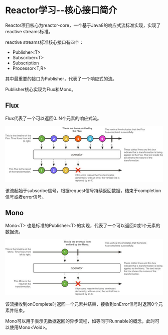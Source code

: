 # Reactor学习--核心接口简介

Reactor项目核心为reactor-core，一个基于Java8的响应式流标准实现，实现了reactive streams标准。

reactive streams标准核心接口有四个：

* Publisher&lt;T&gt;
* Subscriber&lt;T&gt;
* Subscription
* Processor&lt;T,R&gt;

其中最重要的接口为Publisher，代表了一个响应式的流。

Publisher核心实现为Flux和Mono。

## Flux

Flux代表了一个可以返回0..N个元素的响应式流。

![](/assets/Flux.png)

该流起始于subscribe信号，根据request信号持续返回数据，结束于completion信号或者error信号。

## Mono

Mono&lt;T&gt; 也是标准的Publisher&lt;T&gt;的实现，代表了一个可以返回0或1个元素的数据流。

![](/assets/mono.png)

该流接收到onComplete时返回一个元素并结束，接收到onError信号时返回0个元素并结束。

Mono可以用于表示无数据返回的异步流程，如等同于Runnable的概念，此时可以使用Mono&lt;Void&gt;。


